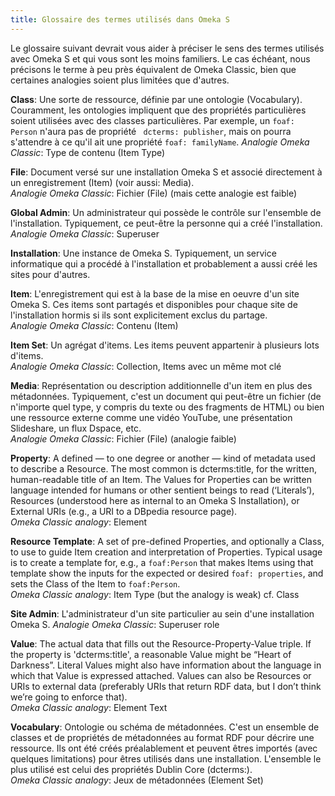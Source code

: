```yaml
---
title: Glossaire des termes utilisés dans Omeka S
---
```


Le glossaire suivant devrait vous aider à préciser le sens des termes utilisés avec Omeka S et qui vous sont les moins familiers. Le cas échéant, nous précisons le terme à peu près équivalent de Omeka Classic, bien que certaines analogies soient plus limitées que d'autres.

**Class**: Une sorte de ressource, définie par une ontologie (Vocabulary). Couramment, les ontologies impliquent que des propriétés particulières soient utilisées avec des classes particulières. Par exemple, un `foaf: Person` n'aura pas de propriété ` dcterms: publisher`, mais on pourra s'attendre à ce qu'il ait une propriété `foaf: familyName`.
*Analogie Omeka Classic*: Type de contenu (Item Type)

**File**: Document versé sur une installation Omeka S et associé directement à un enregistrement (Item) (voir aussi: Media).    
*Analogie Omeka Classic*: Fichier (File) (mais cette analogie est faible)

**Global Admin**: Un administrateur qui possède le contrôle sur l'ensemble de l'installation. Typiquement, ce peut-être la personne qui a créé l'installation.  
*Analogie Omeka Classic*: Superuser

**Installation**: Une instance de Omeka S. Typiquement, un service informatique qui a procédé à l'installation et probablement a aussi créé les sites pour d'autres.

**Item**: L'enregistrement qui est à la base de la mise en oeuvre d'un site Omeka S. Ces items sont partagés et disponibles pour chaque site de l'installation hormis si ils sont explicitement exclus du partage.  
*Analogie Omeka Classic*: Contenu (Item)

**Item Set**: Un agrégat d'items. Les items peuvent appartenir à plusieurs lots d'items.  
*Analogie Omeka Classic*: Collection, Items avec un même mot clé

**Media**: Représentation ou description additionnelle d'un item en plus des métadonnées. Typiquement, c'est un document qui peut-être un fichier (de n'importe quel type, y compris du texte ou des fragments de HTML) ou bien une ressource externe comme une vidéo YouTube, une présentation Slideshare, un flux Dspace, etc.  
*Analogie Omeka Classic*: Fichier (File) (analogie faible)

**Property**: A defined — to one degree or another — kind of metadata used to describe a Resource. The most common is dcterms:title, for the written, human-readable title of an Item. The Values for Properties can be written language intended for humans or other sentient beings to read (‘Literals’), Resources (understood here as internal to an Omeka S Installation), or External URIs (e.g., a URI to a DBpedia resource page).  
*Omeka Classic analogy*: Element

**Resource Template**: A set of pre-defined Properties, and optionally a Class, to use to guide Item creation and interpretation of Properties. Typical usage is to create a template for, e.g., a `foaf:Person` that makes Items using that template show the inputs for the expected or desired `foaf: properties`, and sets the Class of the Item to `foaf:Person`.  
*Omeka Classic analogy*: Item Type (but the analogy is weak) cf. Class

**Site Admin**: L'administrateur d'un site particulier au sein d'une installation Omeka S.
*Analogie Omeka Classic*: Superuser role

**Value**: The actual data that fills out the Resource-Property-Value triple. If the property is 'dcterms:title', a reasonable Value might be “Heart of Darkness”. Literal Values might also have information about the language in which that Value is expressed attached. Values can also be Resources or URIs to external data (preferably URIs that return RDF data, but I don’t think we’re going to enforce that).   
*Omeka Classic analogy*: Element Text

**Vocabulary**: Ontologie ou schéma de métadonnées. C'est un ensemble de classes et de propriétés de métadonnées au format RDF pour décrire une ressource. Ils ont été créés préalablement et peuvent êtres importés (avec quelques limitations) pour êtres utilisés dans une installation. L'ensemble le plus utilisé est celui des propriétés Dublin Core (dcterms:).  
*Omeka Classic analogy*: Jeux de métadonnées (Element Set)
